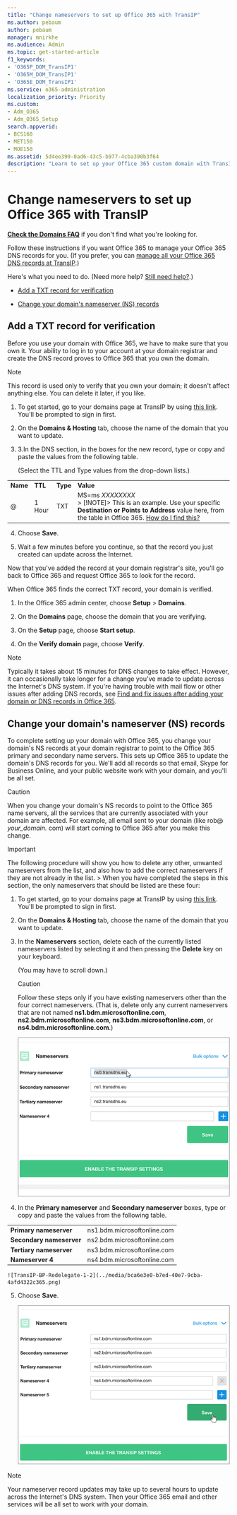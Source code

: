 ```yaml
---
title: "Change nameservers to set up Office 365 with TransIP"
ms.author: pebaum
author: pebaum
manager: mnirkhe
ms.audience: Admin
ms.topic: get-started-article
f1_keywords:
- 'O365P_DOM_TransIP1'
- 'O365M_DOM_TransIP1'
- 'O365E_DOM_TransIP1'
ms.service: o365-administration
localization_priority: Priority
ms.custom:
- Adm_O365
- Adm_O365_Setup
search.appverid:
- BCS160
- MET150
- MOE150
ms.assetid: 5d4ee399-0ad6-43c5-b977-4cba390b3f64
description: "Learn to set up your Office 365 custom domain with TransIP if you want Office 365 to manage your DNS records. "
---
```


# Change nameservers to set up Office 365 with TransIP

 **[Check the Domains FAQ](../setup/domains-faq.md)** if you don't find what you're looking for. 
  
Follow these instructions if you want Office 365 to manage your Office 365 DNS records for you. (If you prefer, you can [manage all your Office 365 DNS records at TransIP](create-dns-records-at-transip.md).)
  
Here's what you need to do. (Need more help? [Still need help?](change-nameservers-at-transip.md#BKMK_NeedHelp).)
  
- [Add a TXT record for verification](change-nameservers-at-transip.md#BKMK_verify)
    
- [Change your domain's nameserver (NS) records](change-nameservers-at-transip.md#BKMK_nameservers)
    
## Add a TXT record for verification
<a name="BKMK_verify"> </a>

Before you use your domain with Office 365, we have to make sure that you own it. Your ability to log in to your account at your domain registrar and create the DNS record proves to Office 365 that you own the domain.
  
> [!NOTE]
> This record is used only to verify that you own your domain; it doesn't affect anything else. You can delete it later, if you like. 
  
1. To get started, go to your domains page at TransIP by using [this link](https://www.transip.eu/cp/domain-hosting/). You'll be prompted to sign in first.
    
2. On the **Domains &amp; Hosting** tab, choose the name of the domain that you want to update. 
    
3. 3.In the DNS section, in the boxes for the new record, type or copy and paste the values from the following table.
    
    (Select the TTL and Type values from the drop-down lists.) 
    
|||||
|:-----|:-----|:-----|:-----|
|**Name** <br/> |**TTL** <br/> |**Type** <br/> |**Value** <br/> |
|@  <br/> |1 Hour  <br/> |TXT  <br/> |MS=ms *XXXXXXXX*  <br/> > [!NOTE]> This is an example. Use your specific **Destination or Points to Address** value here, from the table in Office 365. [How do I find this?](../get-help-with-domains/information-for-dns-records.md)          |
   
4. Choose **Save**.
    
5. Wait a few minutes before you continue, so that the record you just created can update across the Internet.
    
Now that you've added the record at your domain registrar's site, you'll go back to Office 365 and request Office 365 to look for the record.
  
When Office 365 finds the correct TXT record, your domain is verified.
  
1. In the Office 365 admin center, choose **Setup** \> **Domains**.
    
2. On the **Domains** page, choose the domain that you are verifying. 
    
3. On the **Setup** page, choose **Start setup**.
    
4. On the **Verify domain** page, choose **Verify**.
    
> [!NOTE]
> Typically it takes about 15 minutes for DNS changes to take effect. However, it can occasionally take longer for a change you've made to update across the Internet's DNS system. If you're having trouble with mail flow or other issues after adding DNS records, see [Find and fix issues after adding your domain or DNS records in Office 365](../get-help-with-domains/find-and-fix-issues.md). 
  
## Change your domain's nameserver (NS) records
<a name="BKMK_nameservers"> </a>

To complete setting up your domain with Office 365, you change your domain's NS records at your domain registrar to point to the Office 365 primary and secondary name servers. This sets up Office 365 to update the domain's DNS records for you. We'll add all records so that email, Skype for Business Online, and your public website work with your domain, and you'll be all set.
  
> [!CAUTION]
> When you change your domain's NS records to point to the Office 365 name servers, all the services that are currently associated with your domain are affected. For example, all email sent to your domain (like rob@ *your_domain.*  com) will start coming to Office 365 after you make this change. 
  
> [!IMPORTANT]
> The following procedure will show you how to delete any other, unwanted nameservers from the list, and also how to add the correct nameservers if they are not already in the list. > When you have completed the steps in this section, the only nameservers that should be listed are these four: 
  
1. To get started, go to your domains page at TransIP by using [this link](https://www.transip.eu/cp/domain-hosting/). You'll be prompted to sign in first.
    
2. On the **Domains &amp; Hosting** tab, choose the name of the domain that you want to update. 
    
3. In the **Nameservers** section, delete each of the currently listed nameservers listed by selecting it and then pressing the **Delete** key on your keyboard. 
    
    (You may have to scroll down.)
    
    > [!CAUTION]
    > Follow these steps only if you have existing nameservers other than the four correct nameservers. (That is, delete only any current nameservers that are not named **ns1.bdm.microsoftonline.com**, **ns2.bdm.microsoftonline.com**, **ns3.bdm.microsoftonline.com**, or **ns4.bdm.microsoftonline.com**.) 
  
    ![TransIP-BP-Redelegate-1-1](../media/2d005ad7-4c5f-4c91-9ff1-a5eaed94193d.png)
  
4. In the **Primary nameserver** and **Secondary nameserver** boxes, type or copy and paste the values from the following table. 
    
|||
|:-----|:-----|
|**Primary nameserver** <br/> |ns1.bdm.microsoftonline.com  <br/> |
|**Secondary nameserver** <br/> |ns2.bdm.microsoftonline.com  <br/> |
|**Tertiary nameserver** <br/> |ns3.bdm.microsoftonline.com  <br/> |
|**Nameserver 4** <br/> |ns4.bdm.microsoftonline.com  <br/> |
   
    ![TransIP-BP-Redelegate-1-2](../media/bca6e3e0-b7ed-40e7-9cba-4afd4322c365.png)
  
5. Choose **Save**.
    
    ![TransIP-BP-Redelegate-1-3](../media/e6b0f86f-9e24-4f91-8e50-b2d8d82b3a57.png)
  
> [!NOTE]
> Your nameserver record updates may take up to several hours to update across the Internet's DNS system. Then your Office 365 email and other services will be all set to work with your domain. 
  
